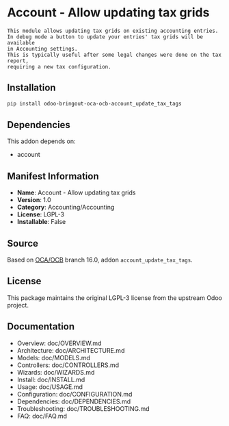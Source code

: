 # Account - Allow updating tax grids


    This module allows updating tax grids on existing accounting entries.
    In debug mode a button to update your entries' tax grids will be available
    in Accounting settings.
    This is typically useful after some legal changes were done on the tax report,
    requiring a new tax configuration.
    

## Installation

```bash
pip install odoo-bringout-oca-ocb-account_update_tax_tags
```

## Dependencies

This addon depends on:
- account

## Manifest Information

- **Name**: Account - Allow updating tax grids
- **Version**: 1.0
- **Category**: Accounting/Accounting
- **License**: LGPL-3
- **Installable**: False

## Source

Based on [OCA/OCB](https://github.com/OCA/OCB) branch 16.0, addon `account_update_tax_tags`.

## License

This package maintains the original LGPL-3 license from the upstream Odoo project.

## Documentation

- Overview: doc/OVERVIEW.md
- Architecture: doc/ARCHITECTURE.md
- Models: doc/MODELS.md
- Controllers: doc/CONTROLLERS.md
- Wizards: doc/WIZARDS.md
- Install: doc/INSTALL.md
- Usage: doc/USAGE.md
- Configuration: doc/CONFIGURATION.md
- Dependencies: doc/DEPENDENCIES.md
- Troubleshooting: doc/TROUBLESHOOTING.md
- FAQ: doc/FAQ.md
